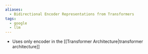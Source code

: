 ```yaml
---
aliases:
  - Bidirectional Encoder Representations from Transformers
tags:
  - google
  - llm
---
```

- Uses only encoder in the [[Transformer Architecture|transformer architecture]]